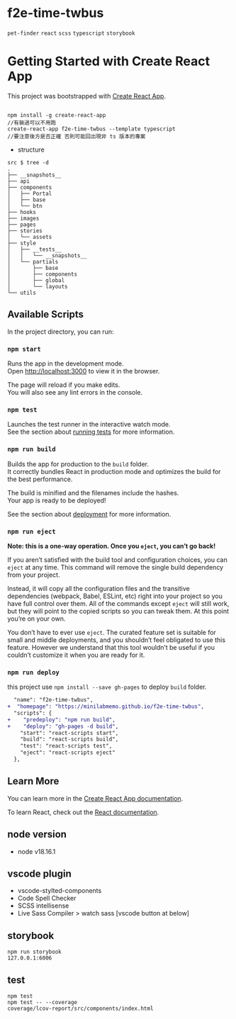 # f2e-time-twbus

`pet-finder` `react` `scss` `typescript` `storybook`


# Getting Started with Create React App

This project was bootstrapped with [Create React App](https://github.com/facebook/create-react-app).

```

npm install -g create-react-app 
//有裝過可以不用跑
create-react-app f2e-time-twbus --template typescript
//要注意後方是否正確 否則可能回出現非 ts 版本的專案

```
- structure 
```
src $ tree -d
.
├── __snapshots__
├── api
├── components
│   ├── Portal
│   ├── base
│   └── btn
├── hooks
├── images
├── pages
├── stories
│   └── assets
├── style
│   ├── __tests__
│   │   └── __snapshots__
│   └── partials
│       ├── base
│       ├── components
│       ├── global
│       └── layouts
└── utils
```

## Available Scripts

In the project directory, you can run:

### `npm start`

Runs the app in the development mode.\
Open [http://localhost:3000](http://localhost:3000) to view it in the browser.

The page will reload if you make edits.\
You will also see any lint errors in the console.

### `npm test`

Launches the test runner in the interactive watch mode.\
See the section about [running tests](https://facebook.github.io/create-react-app/docs/running-tests) for more information.

### `npm run build`

Builds the app for production to the `build` folder.\
It correctly bundles React in production mode and optimizes the build for the best performance.

The build is minified and the filenames include the hashes.\
Your app is ready to be deployed!

See the section about [deployment](https://facebook.github.io/create-react-app/docs/deployment) for more information.

### `npm run eject`

**Note: this is a one-way operation. Once you `eject`, you can’t go back!**

If you aren’t satisfied with the build tool and configuration choices, you can `eject` at any time. This command will remove the single build dependency from your project.

Instead, it will copy all the configuration files and the transitive dependencies (webpack, Babel, ESLint, etc) right into your project so you have full control over them. All of the commands except `eject` will still work, but they will point to the copied scripts so you can tweak them. At this point you’re on your own.

You don’t have to ever use `eject`. The curated feature set is suitable for small and middle deployments, and you shouldn’t feel obligated to use this feature. However we understand that this tool wouldn’t be useful if you couldn’t customize it when you are ready for it.


### `npm run deploy`
this project use `npm install --save gh-pages` to deploy `build` folder.
```diff package.json
  "name": "f2e-time-twbus",
+  "homepage": "https://minilabmemo.github.io/f2e-time-twbus",
  "scripts": {
+    "predeploy": "npm run build",
+    "deploy": "gh-pages -d build",
    "start": "react-scripts start",
    "build": "react-scripts build",
    "test": "react-scripts test",
    "eject": "react-scripts eject"
  },

```

## Learn More

You can learn more in the [Create React App documentation](https://facebook.github.io/create-react-app/docs/getting-started).

To learn React, check out the [React documentation](https://reactjs.org/).

## node version
- node v18.16.1

## vscode plugin
- vscode-stylted-components
- Code Spell Checker
- SCSS intellisense
- Live Sass Compiler > watch sass [vscode button at below]

## storybook
```
npm run storybook
127.0.0.1:6006
```

## test
```
npm test
npm test -- --coverage 
coverage/lcov-report/src/components/index.html
```